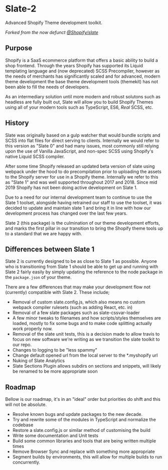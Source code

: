 # Slate-2
Advanced Shopify Theme development toolkit.

_Forked from the now defunct [@Shopify/slate](https://github.com/Shopify/slate)_

## Purpose
Shopify is a SaaS ecommerce platform that offers a basic ability to build a shop
frontend. Through the years Shopify has supported its Liquid templating language
and (now deprecated) SCSS Precompiler, however as the needs of merchants has 
significantly scaled and for advanced, modern theme development the base theme
development tools (themekit) has not been able to fill the needs of developers.

As an intermediary solution until more modern and robust solutons such as 
headless are fully built out, Slate will allow you to build Shopify Themes using
all of your modern tools such as TypeScript, ES6, _Real_ SCSS, etc.


## History

Slate was originally based on a gulp watcher that would bundle scripts and SCSS
into flat files for direct serving to clients. Internally we would refer to this
version as "Slate 0" and had many issues, most commonly still relying upon the
use of Vanilla JavaScript, and non-spec SCSS using Shopify's native Liquid SCSS
compiler.

After some time Shopify released an updated beta version of slate using webpack
under the hood to do precompilation prior to uploading the assets to the Shopify
server for use in a Shopify theme. Internally we refer to this as "Slate 1" and
was well supported throughout 2017 and 2018. Since mid 2019 Shopify has not been
doing active development on Slate 1.

Due to a need for our internal development team to continue to use the Slate 1
toolset, alongside having retrained our staff to use the toolset, it was decided
to update and maintain slate 1 and bring it in line with how our development
process has changed over the last few years.

Slate 2 (this package) is the culmination of our theme development efforts, and
marks the first pillar in our transition to bring the Shopify theme tools up to
a standard that we are happy with.

## Differences between Slate 1
Slate 2 is currently designed to be as close to Slate 1 as possible. Anyone who
is transitioning from Slate 1 should be able to get up and running with Slate 2
fairly easily by simply updating the reference to the node package in the
`package.json` of your theme.

There are a few differences that may make your development flow not (currently)
compatible with Slate 2. These include;
- Removal of custom slate.config.js, which also means no custom webpack compiler
rulesets (such as adding React, etc. in)
- Removal of a few slate packages such as slate-cssvar-loader
- A few minor tweaks to filenames and how scripts/styles themselves are loaded,
mostly to fix some bugs and to make code splitting actually work properly now.
- Removal of the slate unit tests, this is a decision made to allow travis to
focus on new software we're writing as we transition the slate toolkit to our
repo.
- Changes to logging to be "less spammy"
- Change default opened url from the local server to the *.myshopify url
- Nuking of Slate Analytics
- Slate Sections Plugin allows subdirs on sections and snippets, will likely be
renamed to be more appropriate soon

## Roadmap
Bellow is our roadmap, it's in an "ideal" order but priorities do shift and this
will not be absolute.
- Resolve known bugs and update packages to the new decade.
- Try and rewrite some of the modules in TypeScript and normalize the codebase
- Restore a slate.config.js or similar method of customising the build
- Write some documentation and Unit tests
- Build some common libraries and tools that are being written multiple times
- Remove Browser Sync and replace with something more appropriate
- Segment builds by environments, this will allow for multiple builds to run
concurrently.